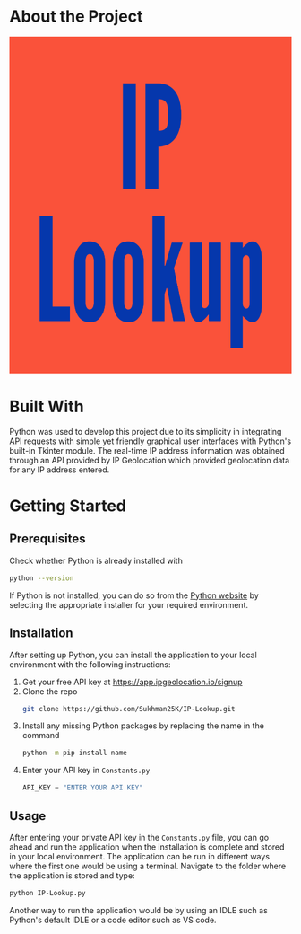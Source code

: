 # About the Project

<img src="https://github.com/Sukhman25K/IP-Lookup/blob/main/IPLookup-logo.png?raw=true" alt="Image of the application's logo with the title" height="600" width="600">

# Built With
Python was used to develop this project due to its simplicity in integrating API requests with simple yet friendly graphical user interfaces with Python's built-in Tkinter module. The real-time IP address information was obtained through an API provided by IP Geolocation which provided geolocation data for any IP address entered.

# Getting Started
## Prerequisites
Check whether Python is already installed with
```sh
python --version
```
If Python is not installed, you can do so from the [Python website](https://www.python.org/downloads) by selecting the appropriate installer for your required environment.

## Installation
After setting up Python, you can install the application to your local environment with the following instructions:
1. Get your free API key at <https://app.ipgeolocation.io/signup>
2. Clone the repo
   ```sh
   git clone https://github.com/Sukhman25K/IP-Lookup.git
   ```
3. Install any missing Python packages by replacing the name in the command 
   ```sh
   python -m pip install name
   ```
4. Enter your API key in ```Constants.py```
   ```py
   API_KEY = "ENTER YOUR API KEY"
   ```

## Usage
After entering your private API key in the ```Constants.py``` file, you can go ahead and run the application when the installation is complete and stored in your local environment. The application can be run in different ways where the first one would be using a terminal. Navigate to the folder where the application is stored and type:
```sh
python IP-Lookup.py
```

Another way to run the application would be by using an IDLE such as Python's default IDLE or a code editor such as VS code.
